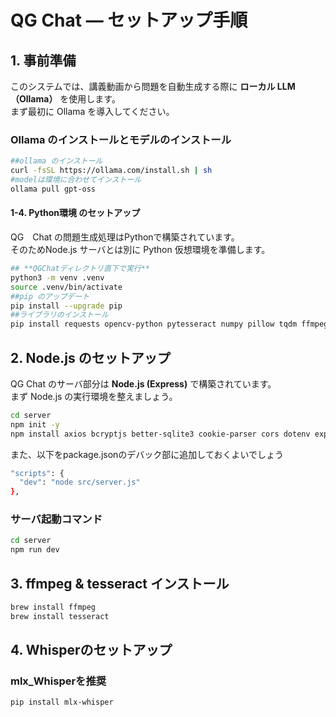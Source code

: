 # QG Chat ― セットアップ手順

## 1. 事前準備
このシステムでは、講義動画から問題を自動生成する際に **ローカル LLM（Ollama）** を使用します。  
まず最初に Ollama を導入してください。
### Ollama のインストールとモデルのインストール
```bash
##ollama のインストール
curl -fsSL https://ollama.com/install.sh | sh
#modelは環境に合わせてインストール
ollama pull gpt-oss
```




#### 1-4. Python環境 のセットアップ
QG　Chat の問題生成処理はPythonで構築されています。  
そのためNode.js サーバとは別に Python 仮想環境を準備します。
```bash
## **QGChatディレクトリ直下で実行**
python3 -m venv .venv
source .venv/bin/activate
##pip のアップデート
pip install --upgrade pip
##ライブラリのインストール
pip install requests opencv-python pytesseract numpy pillow tqdm ffmpeg-python sentence-transformers chromadb
```
## 2. Node.js のセットアップ
QG Chat のサーバ部分は **Node.js (Express)** で構築されています。  
まず Node.js の実行環境を整えましょう。
```bash
cd server
npm init -y
npm install axios bcryptjs better-sqlite3 cookie-parser cors dotenv express jsonwebtoken multer
```
また、以下をpackage.jsonのデバック部に追加しておくよいでしょう
```bash
"scripts": {
  "dev": "node src/server.js"
},
```
### サーバ起動コマンド
```bash
cd server
npm run dev
```
## 3. ffmpeg & tesseract インストール
```bash
brew install ffmpeg
brew install tesseract
```
## 4. Whisperのセットアップ
### mlx_Whisperを推奨
```bash
pip install mlx-whisper
```